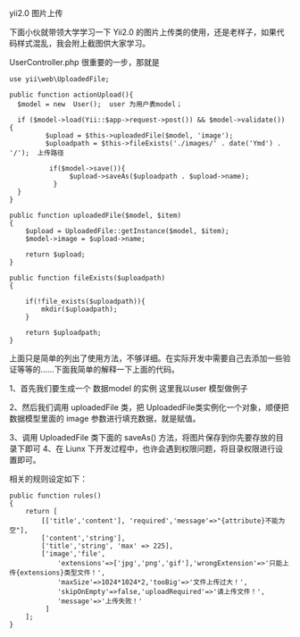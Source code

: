 yii2.0 图片上传

下面小伙就带领大学学习一下 Yii2.0 的图片上传类的使用，还是老样子，如果代码样式混乱，我会附上截图供大家学习。

UserController.php 很重要的一步，那就是 
	
	use yii\web\UploadedFile; 

	public function actionUpload(){
      $model = new  User();  user 为用户表model；
    
      if ($model->load(Yii::$app->request->post()) && $model->validate()) {
             $upload = $this->uploadedFile($model, 'image');
             $uploadpath = $this->fileExists('./images/' . date('Ymd') . '/');  上传路径
     
              if($model->save()){
                   $upload->saveAs($uploadpath . $upload->name);
               }
      }
	}

 	public function uploadedFile($model, $item)
    {
        $upload = UploadedFile::getInstance($model, $item);
        $model->image = $upload->name;

        return $upload;
    }

 	public function fileExists($uploadpath)
    {

        if(!file_exists($uploadpath)){
            mkdir($uploadpath);
        }

        return $uploadpath;
    }


上面只是简单的列出了使用方法，不够详细。在实际开发中需要自己去添加一些验证等等的......下面我简单的解释一下上面的代码。

1、首先我们要生成一个 数据model 的实例 这里我以user  模型做例子

2、然后我们调用 uploadedFile 类，把 UploadedFile类实例化一个对象，顺便把 数据模型里面的 image 参数进行填充数据，就是赋值。

3、调用 UploadedFile 类下面的 saveAs() 方法，将图片保存到你先要存放的目录下即可
4、在 Liunx 下开发过程中，也许会遇到权限问题，将目录权限进行设置即可。


相关的规则设定如下：

	public function rules()
	{
	    return [
	        [['title','content'], 'required','message'=>"{attribute}不能为空"],
	        ['content','string'],
	        ['title','string', 'max' => 225],
	        ['image','file',
	            'extensions'=>['jpg','png','gif'],'wrongExtension'=>'只能上传{extensions}类型文件！',
	            'maxSize'=>1024*1024*2,'tooBig'=>'文件上传过大！',
	            'skipOnEmpty'=>false,'uploadRequired'=>'请上传文件！',
	            'message'=>'上传失败！'
	         ]
	    ];
	}